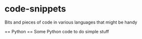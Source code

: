 # code-snippets
Bits and pieces of code in various languages that might be handy

== Python ==
Some Python code to do simple stuff
